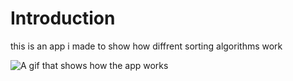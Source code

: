 # Introduction  
this is an app i made to show how diffrent sorting algorithms work  



![A gif that shows how the app works](https://i.imgur.com/H7VeJ4y.gif)
